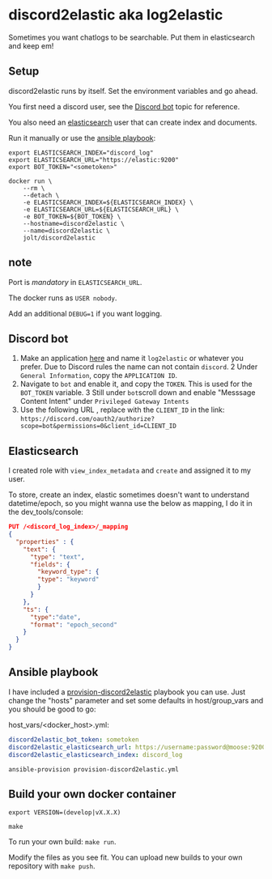 # discord2elastic aka log2elastic

Sometimes you want chatlogs to be searchable. Put them in elasticsearch and keep em!

## Setup

discord2elastic runs by itself. Set the environment variables and go ahead. 

You first need a discord user, see the [Discord bot](#Discord-bot) topic for reference. 

You also need an [elasticsearch](#Elasticsearch) user that can create index and documents.

Run it manually or use the [ansible playbook](#Ansible-playbook):

```
export ELASTICSEARCH_INDEX="discord_log"
export ELASTICSEARCH_URL="https://elastic:9200"
export BOT_TOKEN="<sometoken>"

docker run \
	--rm \
	--detach \
    -e ELASTICSEARCH_INDEX=${ELASTICSEARCH_INDEX} \
    -e ELASTICSEARCH_URL=${ELASTICSEARCH_URL} \
    -e BOT_TOKEN=${BOT_TOKEN} \
	--hostname=discord2elastic \
	--name=discord2elastic \
	jolt/discord2elastic
```
## note

Port is _mandatory_ in `ELASTICSEARCH_URL`.

The docker runs as `USER nobody`.

Add an additional `DEBUG=1` if you want logging.

## Discord bot

1. Make an application [here](https://discord.com/developers/applications)  and name it `log2elastic` or whatever you prefer. Due to Discord rules the name can not contain `discord`.
2  Under `General Information`, copy the `APPLICATION ID`.
2. Navigate to `bot` and enable it, and copy the `TOKEN`. This is used for the `BOT_TOKEN` variable.
3  Still under `bot`scroll down and enable "Messsage Content Intent" under `Privileged Gateway Intents`
4. Use the following URL , replace with the `CLIENT_ID` in the link: `https://discord.com/oauth2/authorize?scope=bot&permissions=0&client_id=CLIENT_ID`

## Elasticsearch

I created role with `view_index_metadata` and `create` and assigned it to my user.

To store, create an index, elastic sometimes doesn't want to understand datetime/epoch, so you might wanna use the below as mapping, I do it in the dev_tools/console:

```json
PUT /<discord_log_index>/_mapping
{
  "properties" : {
    "text": {
      "type": "text",
      "fields": {
        "keyword_type": {
        "type": "keyword"
        }
      }
    },
    "ts": {
      "type":"date",
      "format": "epoch_second"
    }
  }
}
```

## Ansible playbook

I have included a [provision-discord2elastic](provision-discord2elastic.yml) playbook you can use. Just change the "hosts" parameter and set some defaults in host/group_vars and you should be good to go:

host_vars/<docker_host>.yml:

```yml
discord2elastic_bot_token: sometoken
discord2elastic_elasticsearch_url: https://username:password@moose:9200/
discord2elastic_elasticsearch_index: discord_log
```

`ansible-provision provision-discord2elastic.yml`

## Build your own docker container

`export VERSION=(develop|vX.X.X)`

`make`

To run your own build: `make run`.

Modify the files as you see fit. You can upload new builds to your own repository with `make push`.
